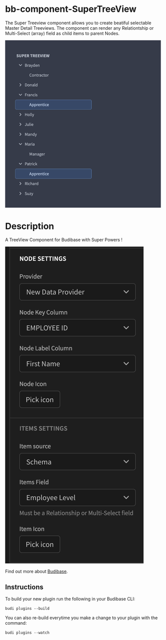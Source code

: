 # bb-component-SuperTreeView
The Super Treeview component allows you to create beatiful selectable Master Detail Treeviews.
The component can render any Relationtship or Multi-Select (array) field as child items to parent Nodes.


![Alt text](assets/preview.png)


# Description
A TreeView Component for Budibase with Super Powers !

![Alt text](assets/settings.png)


Find out more about [Budibase](https://github.com/Budibase/budibase).

## Instructions

To build your new  plugin run the following in your Budibase CLI:
```
budi plugins --build
```

You can also re-build everytime you make a change to your plugin with the command:
```
budi plugins --watch
```


